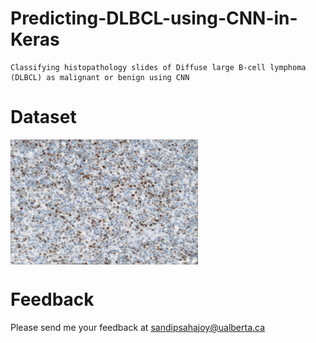 # Predicting-DLBCL-using-CNN-in-Keras
```
Classifying histopathology slides of Diffuse large B-cell lymphoma (DLBCL) as malignant or benign using CNN
```
Dataset
==========
<a href="url"><img src="/sample/2_neg.jpg" align="center" height="200" width="300" ></a> 












Feedback
==========
Please send me your feedback at sandipsahajoy@ualberta.ca
